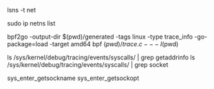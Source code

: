 lsns -t net


sudo ip netns list


bpf2go -output-dir $(pwd)/generated -tags linux -type trace_info -go-package=load -target amd64 bpf $(pwd)/trace.c -- -I$(pwd)


ls /sys/kernel/debug/tracing/events/syscalls/ | grep getaddrinfo
ls /sys/kernel/debug/tracing/events/syscalls/ | grep socket

sys_enter_getsockname
sys_enter_getsockopt



